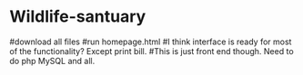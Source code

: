 # Wildlife-santuary
#download all files
#run homepage.html
#I think interface is ready for most of the functionality? Except print bill.
#This is just front end though. Need to do php MySQL and all.
